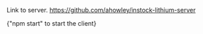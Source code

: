 Link to server. https://github.com/ahowley/instock-lithium-server

{"npm start" to start the client}
